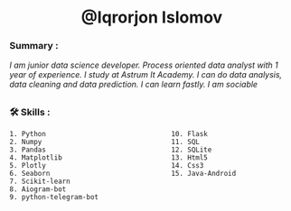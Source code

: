 <h1 align="center">@Iqrorjon Islomov</h1>

<!-- **Location** : :house: [Tashkent, Uzbekistan](https://www.google.com/maps/dir//astrum/data=!4m6!4m5!1m1!4e2!1m2!1m1!1s0x38ae5774bb568c81:0x5a794f7263a1e89a?sa=X&ved=2ahUKEwiXo4Siwfj5AhWMjYsKHWwIAfsQ9Rd6BAhHEAQ)

**Phone number** : :telephone_receiver: +998 (90) 627-03-91
 -->
<h3>Summary :</h3>

_I am junior data science developer. Process oriented data analyst with 1 year of experience. I study at Astrum It Academy. I can do data analysis, data cleaning and data prediction. I can learn fastly. I am sociable_


## <h3>:hammer_and_wrench: Skills :</h3>
    1. Python                               10. Flask
    2. Numpy                                11. SQL
    3. Pandas                               12. SQLite
    4. Matplotlib                           13. Html5
    5. Plotly                               14. Css3
    6. Seaborn                              15. Java-Android
    7. Scikit-learn
    8. Aiogram-bot
    9. python-telegram-bot




<!-- 

- **Accounts**
    - My telegram account : [@IqrorjonCoder](https://t.me/@IqrorjonCoder). :outbox_tray:
    - My email account    : [Iqrorjon@mail](https://mailto:islomoviqrorjon15@gmail.com). :email:
    - My linkedin account : [@IqrorjonCoder](https://linkedin.com/in/iqrorjoncoder). :envelope_with_arrow:
    - My twitter  account : [@IqrorjonIslomov](https://twitter.com/IqrorjonIslomov). :mailbox:
    - My  kaggle  account : [@iqrorjoncoder](https://kaggle.com/iqrorjoncoder). :postbox:

 -->
